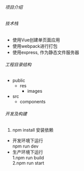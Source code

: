 ###### 项目介绍
###### 技术栈  
- 使用Vue创建单页面应用 
- 使用webpack进行打包
- 使用express, 作为静态文件服务器

###### 工程目录结构

- public  
  - res 
    - images
- src 
  - components 

###### 开发及构建
1. npm install 安装依赖

- 开发环境下运行  
   npm run dev
- 生产环境下运行  
   1.npm run build  
   2.npm run start   


